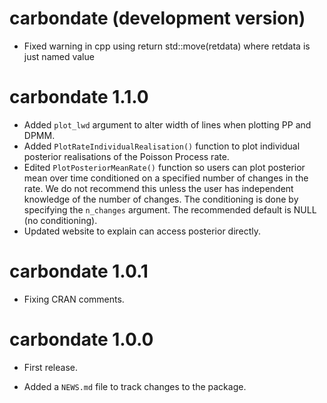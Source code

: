 # carbondate (development version)

* Fixed warning in cpp using return std::move(retdata) where retdata is just named value

# carbondate 1.1.0

* Added `plot_lwd` argument to alter width of lines when plotting PP and DPMM. 
* Added `PlotRateIndividualRealisation()` function to plot individual posterior realisations of the Poisson Process rate.
* Edited `PlotPosteriorMeanRate()` function so users can plot posterior mean over time conditioned on a specified number of changes in the rate. We do not recommend this unless the user has independent knowledge of the number of changes. The conditioning is done by specifying the `n_changes` argument. The recommended default is NULL (no conditioning). 
* Updated website to explain can access posterior directly. 

# carbondate 1.0.1

* Fixing CRAN comments. 

# carbondate 1.0.0

* First release.

* Added a `NEWS.md` file to track changes to the package.
